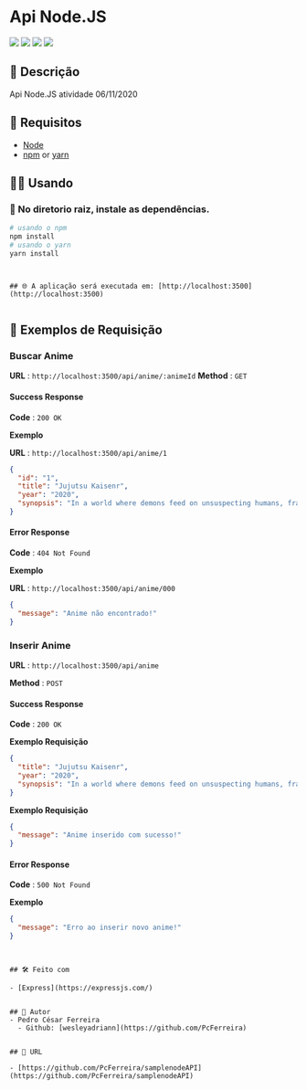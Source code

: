 Api Node.JS
============

![](https://img.shields.io/github/languages/count/PcFerreira/samplenodeAPI)
![](https://img.shields.io/github/last-commit/PcFerreira/samplenodeAPI)
![](https://img.shields.io/github/license/PcFerreira/samplenodeAPI)
![](https://img.shields.io/github/repo-size/PcFerreira/samplenodeAPI)

## 📝 Descrição

Api Node.JS atividade 06/11/2020

## 📄 Requisitos 

- [Node](https://nodejs.org/)
- [npm](https://www.npmjs.com) or [yarn](https://yarnpkg.com/)

## 👨‍💻 Usando
### 🚩 No diretorio raiz, instale as dependências.

```bash
# usando o npm
npm install
# usando o yarn
yarn install
```

```


## 🌐 A aplicação será executada em: [http://localhost:3500](http://localhost:3500)


```

## 🔎 Exemplos de Requisição 

### Buscar Anime

**URL** : `http://localhost:3500/api/anime/:animeId`
**Method** : `GET`

#### Success Response

**Code** : `200 OK`

**Exemplo**

**URL** : `http://localhost:3500/api/anime/1`

```json
{
  "id": "1",
  "title": "Jujutsu Kaisenr",
  "year": "2020",
  "synopsis": "In a world where demons feed on unsuspecting humans, fragments of the legendary and feared demon Ryoumen Sukuna were lost and scattered about. Should any demon consume Sukuna's body parts, the power they gain could destroy the world as we know it. Fortunately, there exists a mysterious school of Jujutsu Sorcerers who exist to protect the precarious existence of the living from the undead!"
}
```
#### Error Response
**Code** : `404 Not Found`

**Exemplo**

**URL** : `http://localhost:3500/api/anime/000`

```json
{
  "message": "Anime não encontrado!"
}
```

### Inserir Anime

**URL** : `http://localhost:3500/api/anime`

**Method** : `POST`

#### Success Response

**Code** : `200 OK`

**Exemplo Requisição**

```json
{
  "title": "Jujutsu Kaisenr",
  "year": "2020",
  "synopsis": "In a world where demons feed on unsuspecting humans, fragments of the legendary and feared demon Ryoumen Sukuna were lost and scattered about. Should any demon consume Sukuna's body parts, the power they gain could destroy the world as we know it. Fortunately, there exists a mysterious school of Jujutsu Sorcerers who exist to protect the precarious existence of the living from the undead!"
}
```

**Exemplo Requisição**
```json
{
  "message": "Anime inserido com sucesso!"
}
```


#### Error Response
**Code** : `500 Not Found`

**Exemplo**


```json
{
  "message": "Erro ao inserir novo anime!"
}
```


```


## 🛠 Feito com

- [Express](https://expressjs.com/)


## 👥 Autor
- Pedro César Ferreira
  - Github: [wesleyadriann](https://github.com/PcFerreira)


## 📍 URL

- [https://github.com/PcFerreira/samplenodeAPI](https://github.com/PcFerreira/samplenodeAPI)
